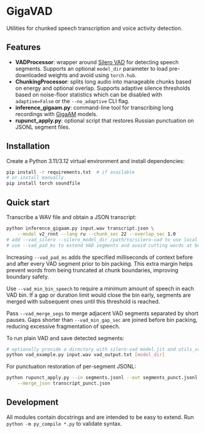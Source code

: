 # GigaVAD

Utilities for chunked speech transcription and voice activity detection.

## Features
- **VADProcessor**: wrapper around [Silero VAD](https://github.com/snakers4/silero-vad) for
  detecting speech segments. Supports an optional ``model_dir`` parameter to
  load pre-downloaded weights and avoid using ``torch.hub``.
- **ChunkingProcessor**: splits long audio into manageable chunks based on
  energy and optional overlap. Supports adaptive silence thresholds based on
  noise-floor statistics which can be disabled with ``adaptive=False`` or the
  ``--no_adaptive`` CLI flag.
- **inference_gigaam.py**: command-line tool for transcribing long recordings
  with [GigaAM](https://github.com/salute-developers/GigaAM) models.
- **rupunct_apply.py**: optional script that restores Russian punctuation on
  JSONL segment files.

## Installation
Create a Python 3.11/3.12 virtual environment and install dependencies:

```bash
pip install -r requirements.txt  # if available
# or install manually
pip install torch soundfile
```

## Quick start
Transcribe a WAV file and obtain a JSON transcript:

```bash
python inference_gigaam.py input.wav transcript.json \
    --model v2_rnnt --lang ru --chunk_sec 22 --overlap_sec 1.0
# add --vad_silero --silero_model_dir /path/to/silero-vad to use local VAD
# use --vad_pad_ms to extend VAD segments and avoid cutting words at boundaries
```

Increasing `--vad_pad_ms` adds the specified milliseconds of context before and
after every VAD segment prior to bin packing. This extra margin helps prevent
words from being truncated at chunk boundaries, improving boundary safety.

Use `--vad_min_bin_speech` to require a minimum amount of speech in each VAD
bin. If a gap or duration limit would close the bin early, segments are merged
with subsequent ones until this threshold is reached.

Pass `--vad_merge_segs` to merge adjacent VAD segments separated by short
pauses. Gaps shorter than `--vad_min_gap_sec` are joined before bin packing,
reducing excessive fragmentation of speech.

To run plain VAD and save detected segments:

```bash
# optionally provide a directory with silero-vad model.jit and utils_vad.py
python vad_example.py input.wav vad_output.txt [model_dir]
```

For punctuation restoration of per-segment JSONL:

```bash
python rupunct_apply.py --in segments.jsonl --out segments_punct.jsonl \
    --merge_json transcript_punct.json
```

## Development
All modules contain docstrings and are intended to be easy to extend. Run
`python -m py_compile *.py` to validate syntax.

